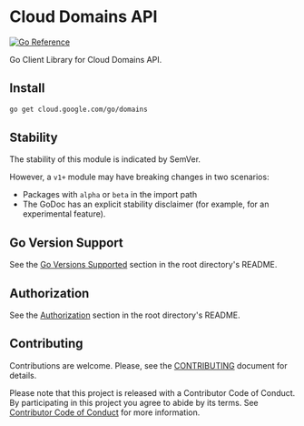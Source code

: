 # Cloud Domains API

[![Go Reference](https://pkg.go.dev/badge/cloud.google.com/go/domains.svg)](https://pkg.go.dev/cloud.google.com/go/domains)

Go Client Library for Cloud Domains API.

## Install

```bash
go get cloud.google.com/go/domains
```

## Stability

The stability of this module is indicated by SemVer.

However, a `v1+` module may have breaking changes in two scenarios:

* Packages with `alpha` or `beta` in the import path
* The GoDoc has an explicit stability disclaimer (for example, for an experimental feature).

## Go Version Support

See the [Go Versions Supported](https://github.com/googleapis/google-cloud-go#go-versions-supported)
section in the root directory's README.

## Authorization

See the [Authorization](https://github.com/googleapis/google-cloud-go#authorization)
section in the root directory's README.

## Contributing

Contributions are welcome. Please, see the [CONTRIBUTING](https://github.com/GoogleCloudPlatform/google-cloud-go/blob/master/CONTRIBUTING.md)
document for details.

Please note that this project is released with a Contributor Code of Conduct.
By participating in this project you agree to abide by its terms. See
[Contributor Code of Conduct](https://github.com/GoogleCloudPlatform/google-cloud-go/blob/master/CONTRIBUTING.md#contributor-code-of-conduct)
for more information.
